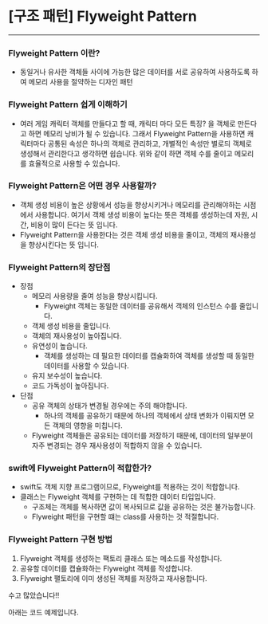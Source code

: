 # [구조 패턴] Flyweight Pattern
---

### Flyweight Pattern 이란?

- 동일거나 유사한 객체들 사이에 가능한 많은 데이터를 서로 공유하여 사용하도록 하여 메모리 사용을 절약하는 디자인 패턴

### Flyweight Pattern 쉽게 이해하기

- 여러 게임 캐릭터 객체를 만들다고 할 때, 캐릭터 마다 모든 특징? 을 객체로 만든다고 하면 메모리 낭비가 될 수 있습니다. 그래서 Flyweight Pattern을 사용하면 캐릭터마다 공통된 속성은 하나의 객체로 관리하고, 개별적인 속성만 별로듸 객체로 생성해서 관리한다고 생각하면 쉽습니다. 위와 같이 하면 객체 수를 줄이고 메모리를 효율적으로 사용할 수 있습니다.

### Flyweight Pattern은 어떤 경우 사용할까?

- 객체 생성 비용이 높은 상황에서 성능을 향상시키거나 메모리를 관리해야하는 시점에서 사용합니다. 여기서 객체 생성 비용이 높다는 뜻은 객체를 생성하는데 자원, 시간, 비용이 많이 든다는 뜻 입니다.
- Flyweight Pattern을 사용한다는 것은 객체 생성 비용을 줄이고, 객체의 재사용성을 향상시킨다는 뜻 입니다.

### Flyweight Pattern의 장단점

- 장점
    - 메모리 사용량을  줄여 성능을 향상시킵니다.
        - Flyweight 객체는 동일한 데이터를 공유해서 객체의 인스턴스 수를 줄입니다.
    - 객체 생성 비용을 줄입니다.
    - 객체의 재사용성이 높아집니다.
    - 유연성이 높습니다.
        - 객체를 생성하는 데 필요한 데이터를 캡슐화하여 객체를 생성할 때 동일한 데이터를 사용할 수 있습니다.
    - 유지 보수성이 높습니다.
    - 코드 가독성이 높아집니다.
- 단점
    - 공유 객체의 상태가 변경될 경우에는 주의 해야합니다.
        - 하나의 객체를 공유하기 때문에 하나의 객체에서 상태 변화가 이뤄지면  모든 객체의 영향을 미칩니다.
    - Flyweight 객체들은 공유되는 데이터를 저장하기 때문에, 데이터의 일부분이 자주 변경되는 경우 재사용성이 적합하지 않을 수 있습니다.

### swift에 Flyweight Pattern이 적합한가?

- swift도 객체 지향 프로그램이므로, Flyweight를 적용하는 것이 적합합니다.
- 클래스는 Flyweight 객체를 구현하는 데 적합한 데이터 타입입니다.
    - 구조체는 객체를 복사하면 값이 복사되므로 값을 공유하는 것은 불가능합니다.
    - Flyweight 패턴을 구현할 떄는 class를 사용하는 것 적절합니다.

### Flyweight Pattern 구현 방법

1. Flyweight 객체를 생성하는 팩토리 클래스 또는 메소드를 작성합니다.
2. 공유할 데이터를 캡슐화하는 Flyweight 객체를 작성합니다.
3. Flyweight 팰토리에 이미 생성된 객체를 저장하고 재사용합니다.

수고 많았습니다!!

아래는 코드 예제입니다.
